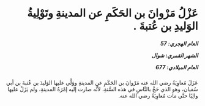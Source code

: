 <h1 dir="rtl">عَزْلُ مَرْوانَ بن الحَكَمِ عن المدينةِ وتَوْلِيةُ الوَليدِ بن عُتبةَ .</h1>

<h5 dir="rtl">العام الهجري:  57

الشهر القمري: شوال

العام الميلادي: 677</h5>

<p dir="rtl">عَزَلَ مُعاوِيَةُ رضي الله عنه مَرْوانَ بن الحَكَمِ عن المدينةِ ووَلَّى عليها الوَليدَ بن عُتبةَ بن أبي سُفيان، وهو الذي حَجَّ بالنَّاسِ في هذه السَّنةِ، لأنَّه صارت إليه إمْرَةُ المدينةِ، ولم يَزَلْ عليها والِيًا حتَّى مات مُعاوِيَةُ رضي الله عنه.</p></br>
